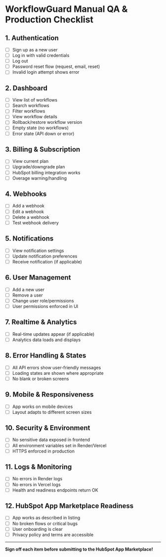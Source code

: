 # WorkflowGuard Manual QA & Production Checklist

## 1. Authentication
- [ ] Sign up as a new user
- [ ] Log in with valid credentials
- [ ] Log out
- [ ] Password reset flow (request, email, reset)
- [ ] Invalid login attempt shows error

## 2. Dashboard
- [ ] View list of workflows
- [ ] Search workflows
- [ ] Filter workflows
- [ ] View workflow details
- [ ] Rollback/restore workflow version
- [ ] Empty state (no workflows)
- [ ] Error state (API down or error)

## 3. Billing & Subscription
- [ ] View current plan
- [ ] Upgrade/downgrade plan
- [ ] HubSpot billing integration works
- [ ] Overage warning/handling

## 4. Webhooks
- [ ] Add a webhook
- [ ] Edit a webhook
- [ ] Delete a webhook
- [ ] Test webhook delivery

## 5. Notifications
- [ ] View notification settings
- [ ] Update notification preferences
- [ ] Receive notification (if applicable)

## 6. User Management
- [ ] Add a new user
- [ ] Remove a user
- [ ] Change user role/permissions
- [ ] User permissions enforced in UI

## 7. Realtime & Analytics
- [ ] Real-time updates appear (if applicable)
- [ ] Analytics data loads and displays

## 8. Error Handling & States
- [ ] All API errors show user-friendly messages
- [ ] Loading states are shown where appropriate
- [ ] No blank or broken screens

## 9. Mobile & Responsiveness
- [ ] App works on mobile devices
- [ ] Layout adapts to different screen sizes

## 10. Security & Environment
- [ ] No sensitive data exposed in frontend
- [ ] All environment variables set in Render/Vercel
- [ ] HTTPS enforced in production

## 11. Logs & Monitoring
- [ ] No errors in Render logs
- [ ] No errors in Vercel logs
- [ ] Health and readiness endpoints return OK

## 12. HubSpot App Marketplace Readiness
- [ ] App works as described in listing
- [ ] No broken flows or critical bugs
- [ ] User onboarding is clear
- [ ] Privacy policy and terms are accessible

---

**Sign off each item before submitting to the HubSpot App Marketplace!** 
